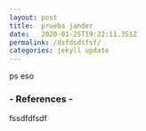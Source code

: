```yaml
---
layout: post
title:  prueba jander
date:   2020-01-25T19:22:11.351Z
permalink: /dsfdsdsfsf/
categories: jekyll update
---
```

ps eso

### - References -

fssdfdfsdf

